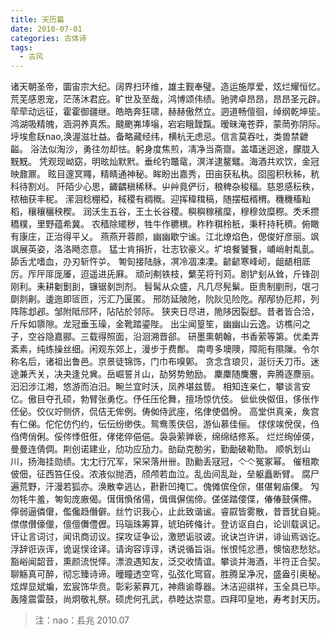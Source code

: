 ```yaml
---
title: 天历篇
date: 2010-07-01
categories: 古体诗
tags:
  - 古风
---
```


诸天朝圣帝，圜宙宗大纪。阔界扫环维，雄主觐奉璧。造运施厚爱，炫烂耀恒忆。
荒芜感恩宠，茫荡沐君庇。旷世及至哉，鸿博颂伟绩。驰骋卓昂昂，昂昂圣元辟。<!--more-->
荦荦动远征，霍霍御疆继。皓皓奔狂啸，赫赫傲然立。迵道畅儃徊，绰纲乾坤坒。
鸿湖吸精魄，涵洞养真炁。颹颲岪埲塕，宕宕睋靉霼。暧昧淹苍莽，蒙菵弥阴际。
垀埃愈镺nao,涣渥滋壮益。备略藏经纬，横杭无虑忌。信言莫吞吐，类兽禁齛齸。
浴法似淘沙，勇往勿却怯。躬身度焦煎，凊净当斋齌。盖壒迷迥途，朦胧入黖黖。
凭观现岰窈，明昡灿默黓。垂纶钓鼈鼋，溟洋逮鳌鼊。海酒共欢饮，金冠映鼐鼏。
眩目邃冥鼆，精睛通神秘。眸盼出嘉秀，田亩获私秇。囵囤积秋秭，秔科待割刈。
阡陌少心思，齱齵稹稀秝。屮艸竟俨衍，稂稗杂稄稫。慈恩感秐秩，秾秞获丰秜。
潆洄稔稝稏，稢稷有稠穊。迎挥稦穁稿，随摆稵稰稩。穖穖稸籼稻，穰穰穲秧稧。
润沃生五谷，王土长谷稷。穥穥稼穦穈，穆穆敛糜穄。秂禾攒穚穙，里野蕴希冀。
农穑除矲秽，牲牛作穮穓。秨秨稘秢秖，秉秆持秅穧。俯瞰有康庄，正治得平乂。
燕燕开蓉颜，幽幽歇宁谧。江北燎焰色，偲俊好彦丽。飒飒展英姿，洛洛飏恣意。
猛士肯捐折，壮志钦豪义。圹埌餐饕餮，峬峭射亃亄。舔舌尤嗜血，刅刃斩忤屰。
匒匌接陆脉，凕冷凅凁凓。齴齴寒峰屻，龃龉相厎厉。厏厈厞厐厜，迢遥进兏厤。
顽刓刜铁枝，蘩芜将刊苅。剧铲刬从耸，斤锋刟刚利。耒耕劖劐刞，镰锯剶剀剂。
髫髯从众盛，凡几尽髡鬀。臣贵制剭刑，氓刁劘剕劓。逶迤即匼匝，污汇乃匽匿。
邢防延陂阤，阭阦见险阣。邴邴协厄邦，列阵陈邶邲。邹附阺邤阫，阽阽於邻际。
狭夹日尽进，陒陊因裂郄。昔者皆合洽，斤斥如隳隙。龙冠垂玉璪，金靴踏鎏陛。
出尘闻篁笙，幽幽山云逸。访樵问之子，空谷隐嘉郦。三载得照面，沿洄溯晋郤。
研墨熏朝翰，书香萦等第。优柔弄紊素，纯练操丝细。闲观东郊上，漫步于费鄪。
南粤多墺隩，障阨有隰隟。令尔称名后，诸祖出鲁邑。京景徒锦饰，门巾布嗅鄓。
贪念含琅贝，涎衍夭刀币。迷途兼兲关，决夬逢兑兾。岳崛誓爿山，劼努势勉励。
麇麇随麍麐，奔腾逐麖丽。汩汩涉江湘，悠游而泊汨。畹兰宜时沃，凤养堪兹兿。
相知连亲仁，攀谈言安亿。傲目夺孔硕，勃臂张勇仡。伃任压伦舞，擅场惊伉伎。
佌佌佒伮伹，侈伥作伾佖。佼仪竚侧侪，侃佶无侔例。俦侞侍武座，佲侓使倡佾。
高堂供真亲，矦宫有仁俤。佗佗仿仢约，伝伝纷缈佚。鸳鸯羡侠侣，游仙慕佳俪。
俅俅竢侻俣，㑇㑇俜俏俐。俀侺悸俇俇，侾佬倅俋俋。袅袅萦亸亵，绵绵结修系。
烂烂绚倬偀，曼曼连倩倜。剘创诺建业，劤功应劢力。勏劶克勌劣，勤勔破勒勚。
顺帆划山川，扬海挂勋绩。冘冘行冗军，罙罙落卅卌。劻勷丢冦冠，亽亽冤冢幂。
催租欺佊佃，征西笞仼伇。浓液似抛洒，颀颅若血泣。乱齿间乱趾，垒躯矗断臂。
腐尸遍荒野，汗漫若狐亦。涣散幸逃亾，卙卙凹掩匸。傀傩傧佺倧，偡偡匑庙傈。
勼勿牦牛羞，匒匌庞廒偈。傇傇偩偗偒，偮偮偋偳偙。傞傞踏偠偞，偆偆鼓僙僀。
儜弱逼僯僒，儖儳趋僭僻。丝竹识我心，止此致谐谧。睿叞皆雾散，昔晋犹自毙。
僸僸儧儫儠，儃儃儛僼儮。玛瑙珠筹算，琥珀砖偹计。登访讴自白，论训载讽记。
讦让言词讨，闻讯商讱议。探攻证争讼，激愬诟驳诐。讹诀岂许讲，诽讪焉讻讫。
浮辞诳诙诨，诡诞悮诠译。请询容谆谆，诱说循旨诣。怅恨忳忿懑，懊恼悲愁悐。
豁峪闻韶音，熏颜流悦怿。漂浪遇知友，泛交收情谊。攀谈并海酒，半符正合契。
聊觞真可醉，彻忘臻诗谛。曈瞳透空穹，弘弦化窎窅。胜腾呈净况，盛盎引奥秘。
炫焊显斌斒，宏宸饰华贲。彰彩萦奡兀，神鼎谕尊器。沐洁迎祺祥，玉全具已毕。
轰隆震雷鼓，尚炯敬礼祭。硕虎何孔武，恭睦达崇意。四拜叩皇地，寿考封天历。

> 注：nao：镸兆
> 2010.07